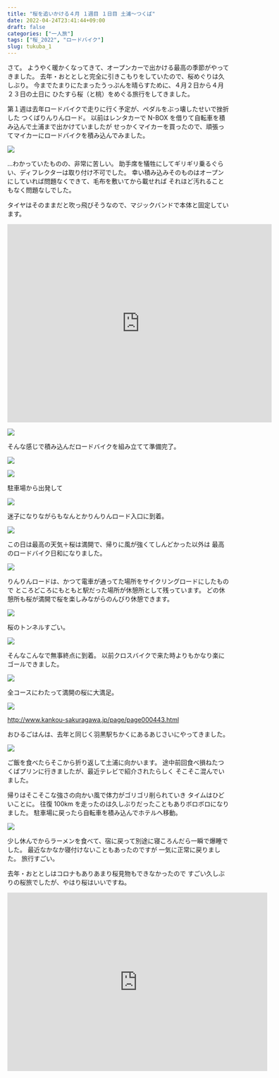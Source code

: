```yaml
---
title: "桜を追いかける４月 １週目 １日目 土浦～つくば"
date: 2022-04-24T23:41:44+09:00
draft: false
categories: ["一人旅"]
tags: ["桜_2022", "ロードバイク"]
slug: tukuba_1
---
```


さて。
ようやく暖かくなってきて、オープンカーで出かける最高の季節がやってきました。
去年・おととしと完全に引きこもりをしていたので、桜めぐりは久しぶり。
今までたまりにたまったうっぷんを晴らすために、４月２日から４月２３日の土日に
ひたすら桜（と桃）をめぐる旅行をしてきました。

第１週は去年ロードバイクで走りに行く予定が、ペダルをぶっ壊したせいで挫折した
つくばりんりんロード。
以前はレンタカーで N-BOX を借りて自転車を積み込んで土浦まで出かけていましたが
せっかくマイカーを買ったので、頑張ってマイカーにロードバイクを積み込んでみました。

![](https://gyazo.com/5d42b6976140e69a83d4045a7f9bfb71.jpg)

...わかっていたものの、非常に苦しい。
助手席を犠牲にしてギリギリ乗るぐらい、ディフレクターは取り付け不可でした。
幸い積み込みそのものはオープンにしていれば問題なくできて、毛布を敷いてから載せれば
それほど汚れることもなく問題なしでした。

タイヤはそのままだと吹っ飛びそうなので、マジックバンドで本体と固定しています。

<iframe src="https://www.google.com/maps/embed?pb=!1m18!1m12!1m3!1d1317.5222103578449!2d140.21753901614466!3d36.058481943201755!2m3!1f0!2f0!3f0!3m2!1i1024!2i768!4f13.1!3m3!1m2!1s0x60226d1b345849fd%3A0x268ebbc7548da2c9!2z6Zye44O25rWm57eP5ZCI5YWs5ZyS44O75paH5YyW5L2T6IKy6aSoIOmnkOi7iuWgtA!5e0!3m2!1sja!2sjp!4v1650812112221!5m2!1sja!2sjp" width="600" height="450" style="border:0;" allowfullscreen="" loading="lazy" referrerpolicy="no-referrer-when-downgrade"></iframe>

![](https://gyazo.com/2ca8f06b89cf49758e3b6f899ca3ef75.jpg)

そんな感じで積み込んだロードバイクを組み立てて準備完了。

![](https://gyazo.com/9108aa430cc283fc09509d73dd7102a6.png)

![](https://gyazo.com/ff0473301f2144a08f653d498abb1b7a.jpg)

駐車場から出発して

![](https://gyazo.com/dc746951cd9851b1f2eb647b99692819.jpg)

迷子になりながらもなんとかりんりんロード入口に到着。

![](https://gyazo.com/e0e40f4274d50ee536c3e90caa8f30f9.jpg)

この日は最高の天気＋桜は満開で、帰りに風が強くてしんどかった以外は
最高のロードバイク日和になりました。

![](https://gyazo.com/73937692074ce09c14f9277d3bc1595c.jpg)

りんりんロードは、かつて電車が通ってた場所をサイクリングロードにしたもので
ところどころにもともと駅だった場所が休憩所として残っています。
どの休憩所も桜が満開で桜を楽しみながらのんびり休憩できます。

![](https://gyazo.com/15343bc967b3e264ad1a4f8003051574.jpg)

桜のトンネルすごい。

![](https://gyazo.com/8586b1f57d20b8e077099a166e324031.jpg)

そんなこんなで無事終点に到着。
以前クロスバイクで来た時よりもかなり楽にゴールできました。

![](https://gyazo.com/c221f040ae0bc7b8f626b68f6fb9c22a.jpg)

全コースにわたって満開の桜に大満足。

![](https://gyazo.com/3f89bcfac27aafb14a475d3e6a85e0f7.jpg)

http://www.kankou-sakuragawa.jp/page/page000443.html

おひるごはんは、去年と同じく羽黒駅ちかくにあるあじさいにやってきました。

![](https://gyazo.com/8e0094f118dd4d70fb5b458d2e0e8645.jpg)

ご飯を食べたらそこから折り返して土浦に向かいます。
途中前回食べ損ねたつくばプリンに行きましたが、最近テレビで紹介されたらしく
そこそこ混んでいました。

帰りはそこそこな強さの向かい風で体力がゴリゴリ削られていき
タイムはひどいことに。
往復 100km を走ったのは久しぶりだったこともありボロボロになりました。
駐車場に戻ったら自転車を積み込んでホテルへ移動。

![](https://gyazo.com/8dd8e8bba2f7c032d71ee7887649e7b9.jpg)

少し休んでからラーメンを食べて、宿に戻って別途に寝ころんだら一瞬で爆睡でした。
最近なかなか寝付けないこともあったのですが
一気に正常に戻りました。
旅行すごい。

去年・おととしはコロナもありあまり桜見物もできなかったので
すごい久しぶりの桜旅でしたが、やはり桜はいいですね。

<iframe height='405' width='590' frameborder='0' allowtransparency='true' scrolling='no' src='https://www.strava.com/activities/6928663003/embed/1cae1e2f3ce2b792946ed2452c36a13676b7d90c'></iframe>
